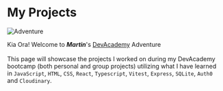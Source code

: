 # My Projects 
![Adventure](https://img.freepik.com/free-vector/flat-adventure-background-with-mountains_23-2149045825.jpg)

 Kia Ora! Welcome to **_Martin_**'s [DevAcademy](https://devacademy.co.nz/?gclid=Cj0KCQjw27mhBhC9ARIsAIFsETFIM6MFVhEWNHE4phYaLm9LgSWBypcddty_tVSasadIbnbMHGabW9oaAiFtEALw_wcB) Adventure  
&nbsp;    
This page will showcase the projects I worked on during my DevAcademy bootcamp (both personal and group projects) utilizing what I have learned in `JavaScript`, `HTML`, `CSS`, `React`, `Typescript`, `Vitest`, `Express`, `SQLite`, `Auth0` and `Cloudinary`.
&nbsp;  
